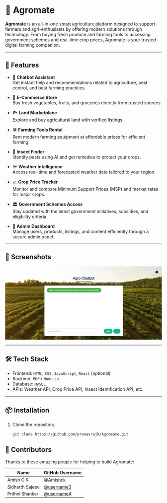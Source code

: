 
# 🌾 Agromate

**Agromate** is an all-in-one smart agriculture platform designed to support farmers and agri-enthusiasts by offering modern solutions through technology. From buying fresh produce and farming tools to accessing government schemes and real-time crop prices, Agromate is your trusted digital farming companion.

---

## 🚀 Features

- 🤖 **Chatbot Assistant**  
  Get instant help and recommendations related to agriculture, pest control, and best farming practices.

- 🛒 **E-Commerce Store**  
  Buy fresh vegetables, fruits, and groceries directly from trusted sources.

- 🏞️ **Land Marketplace**  
  Explore and buy agricultural land with verified listings.

- 🛠️ **Farming Tools Rental**  
  Rent modern farming equipment at affordable prices for efficient farming.

- 🐛 **Insect Finder**  
  Identify pests using AI and get remedies to protect your crops.

- ☀️ **Weather Intelligence**  
  Access real-time and forecasted weather data tailored to your region.

- 📈 **Crop Price Tracker**  
  Monitor and compare Minimum Support Prices (MSP) and market rates for major crops.

- 🏛️ **Government Schemes Access**  
  Stay updated with the latest government initiatives, subsidies, and eligibility criteria.

- 🔐 **Admin Dashboard**  
  Manage users, products, listings, and content efficiently through a secure admin panel.

---

## 📸 Screenshots

![Agromate Screenshot](img/Screenshot%202025-05-12%20171922.png)

---

## 🛠️ Tech Stack

- Frontend: `HTML`, `CSS`, `JavaScript`, `React` (optional)
- Backend: `PHP` / `Node.js`
- Database: `MySQL`
- APIs: Weather API, Crop Price API, Insect Identification API, etc.

---

## 📦 Installation

1. Clone the repository:
   ```bash
   git clone https://github.com/pranavrajk/Agromate.git

## 👥 Contributors

Thanks to these amazing people for helping to build Agromate:

| Name             | GitHub Username                                |
|------------------|------------------------------------------------|
| Amish C K        | [@Amishck](https://github.com/Amishck)         |
| Sidharth Sajeev  | [@username3](https://github.com/username3)     |
| Prithvi Shankar  | [@username4](https://github.com/username4)     |

